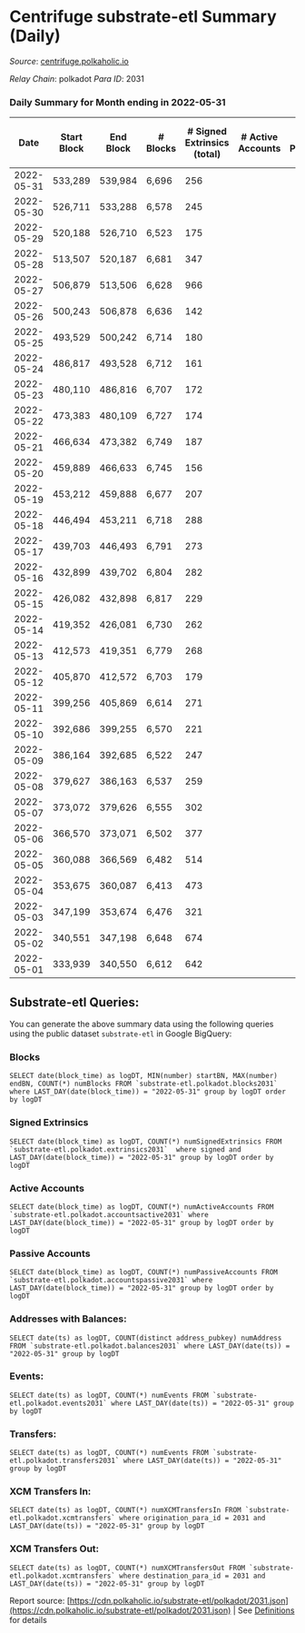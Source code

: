 # Centrifuge substrate-etl Summary (Daily)

_Source_: [centrifuge.polkaholic.io](https://centrifuge.polkaholic.io)

*Relay Chain*: polkadot
*Para ID*: 2031



### Daily Summary for Month ending in 2022-05-31


| Date | Start Block | End Block | # Blocks | # Signed Extrinsics (total) | # Active Accounts | # Passive | # New | # Addresses with Balances | # Events | # Transfers | # XCM Transfers In | # XCM Transfers Out | Issues | 
| ---- | ----------- | --------- | -------- | --------------------------- | ----------------- | --------- | ----- | ------------------------- | -------- | ----------- | ------------------ | ------------------- | ------ |
| 2022-05-31 | 533,289 | 539,984 | 6,696 | 256 |  |  |  | 41,486 | 14,715 | 171 ($24,892.18) |   |   |  |
| 2022-05-30 | 526,711 | 533,288 | 6,578 | 245 |  |  |  | 41,474 | 14,519 | 174 ($56,765.83) |   |   |  |
| 2022-05-29 | 520,188 | 526,710 | 6,523 | 175 |  |  |  | 41,455 | 14,046 | 142 ($4,522.52) |   |   |  |
| 2022-05-28 | 513,507 | 520,187 | 6,681 | 347 |  |  |  | 41,446 | 15,133 | 272 ($373,270.63) |   |   |  |
| 2022-05-27 | 506,879 | 513,506 | 6,628 | 966 |  |  |  | 41,417 | 17,558 | 612 ($817,773.62) |   |   |  |
| 2022-05-26 | 500,243 | 506,878 | 6,636 | 142 |  |  |  | 41,354 | 14,097 | 101 ($28.50) |   |   |  |
| 2022-05-25 | 493,529 | 500,242 | 6,714 | 180 |  |  |  | 41,347 | 14,534 | 132 ($13,301.43) |   |   |  |
| 2022-05-24 | 486,817 | 493,528 | 6,712 | 161 |  |  |  | 41,338 | 14,348 | 117 ($133,840.67) |   |   |  |
| 2022-05-23 | 480,110 | 486,816 | 6,707 | 172 |  |  |  | 41,329 | 14,357 | 121 ($210,262.94) |   |   |  |
| 2022-05-22 | 473,383 | 480,109 | 6,727 | 174 |  |  |  | 41,321 | 14,463 | 135 ($70.49) |   |   |  |
| 2022-05-21 | 466,634 | 473,382 | 6,749 | 187 |  |  |  | 41,308 | 14,539 | 134 ($8,721.80) |   |   |  |
| 2022-05-20 | 459,889 | 466,633 | 6,745 | 156 |  |  |  | 41,296 | 14,416 | 122 ($797.78) |   |   |  |
| 2022-05-19 | 453,212 | 459,888 | 6,677 | 207 |  |  |  | 41,289 | 14,543 | 164 ($178,480.95) |   |   |  |
| 2022-05-18 | 446,494 | 453,211 | 6,718 | 288 |  |  |  | 41,277 | 15,085 | 221 ($433,318.17) |   |   |  |
| 2022-05-17 | 439,703 | 446,493 | 6,791 | 273 |  |  |  | 41,255 | 15,359 | 237 ($162,759.16) |   |   |  |
| 2022-05-16 | 432,899 | 439,702 | 6,804 | 282 |  |  |  | 41,232 | 15,300 | 211 ($60,321.55) |   |   |  |
| 2022-05-15 | 426,082 | 432,898 | 6,817 | 229 |  |  |  | 41,205 | 14,999 | 186 ($59,328.05) |   |   |  |
| 2022-05-14 | 419,352 | 426,081 | 6,730 | 262 |  |  |  | 41,188 | 15,026 | 220 ($19,408.39) |   |   |  |
| 2022-05-13 | 412,573 | 419,351 | 6,779 | 268 |  |  |  | 41,173 | 15,057 | 223 ($19.25) |   |   |  |
| 2022-05-12 | 405,870 | 412,572 | 6,703 | 179 |  |  |  | 41,156 | 14,551 | 148 ($633,653.83) |   |   |  |
| 2022-05-11 | 399,256 | 405,869 | 6,614 | 271 |  |  |  | 41,143 | 14,852 | 180 ($747,333.53) |   |   |  |
| 2022-05-10 | 392,686 | 399,255 | 6,570 | 221 |  |  |  | 41,130 | 14,662 | 180 ($1,240.86) |   |   |  |
| 2022-05-09 | 386,164 | 392,685 | 6,522 | 247 |  |  |  | 41,119 | 14,842 | 205 ($234.75) |   |   |  |
| 2022-05-08 | 379,627 | 386,163 | 6,537 | 259 |  |  |  | 41,108 | 14,997 | 210 ($853,549.96) |   |   |  |
| 2022-05-07 | 373,072 | 379,626 | 6,555 | 302 |  |  |  | 41,084 | 15,487 | 262 ($93,956.62) |   |   |  |
| 2022-05-06 | 366,570 | 373,071 | 6,502 | 377 |  |  |  | 41,060 | 15,927 | 317 ($77,387.88) |   |   |  |
| 2022-05-05 | 360,088 | 366,569 | 6,482 | 514 |  |  |  | 41,040 | 19,279 | 1,029 ($1,519.07) |   |   |  |
| 2022-05-04 | 353,675 | 360,087 | 6,413 | 473 |  |  |  | 40,815 | 17,039 | 424 ($14,377.18) |   |   |  |
| 2022-05-03 | 347,199 | 353,674 | 6,476 | 321 |  |  |  | 40,790 | 15,204 | 247 ($488,467.60) |   |   |  |
| 2022-05-02 | 340,551 | 347,198 | 6,648 | 674 |  |  |  | 40,785 | 17,914 | 632 ($543,681.21) |   |   |  |
| 2022-05-01 | 333,939 | 340,550 | 6,612 | 642 |  |  |  | 41,096 | 16,592 | 293 ($146,178.96) |   |   |  |

## Substrate-etl Queries:
You can generate the above summary data using the following queries using the public dataset `substrate-etl` in Google BigQuery:


### Blocks
```
SELECT date(block_time) as logDT, MIN(number) startBN, MAX(number) endBN, COUNT(*) numBlocks FROM `substrate-etl.polkadot.blocks2031`  where LAST_DAY(date(block_time)) = "2022-05-31" group by logDT order by logDT
```


### Signed Extrinsics
```
SELECT date(block_time) as logDT, COUNT(*) numSignedExtrinsics FROM `substrate-etl.polkadot.extrinsics2031`  where signed and LAST_DAY(date(block_time)) = "2022-05-31" group by logDT order by logDT
```


### Active Accounts
```
SELECT date(block_time) as logDT, COUNT(*) numActiveAccounts FROM `substrate-etl.polkadot.accountsactive2031` where LAST_DAY(date(block_time)) = "2022-05-31" group by logDT order by logDT
```


### Passive Accounts
```
SELECT date(block_time) as logDT, COUNT(*) numPassiveAccounts FROM `substrate-etl.polkadot.accountspassive2031` where LAST_DAY(date(block_time)) = "2022-05-31" group by logDT order by logDT
```


### Addresses with Balances:
```
SELECT date(ts) as logDT, COUNT(distinct address_pubkey) numAddress FROM `substrate-etl.polkadot.balances2031` where LAST_DAY(date(ts)) = "2022-05-31" group by logDT
```


### Events:
```
SELECT date(ts) as logDT, COUNT(*) numEvents FROM `substrate-etl.polkadot.events2031` where LAST_DAY(date(ts)) = "2022-05-31" group by logDT
```


### Transfers:
```
SELECT date(ts) as logDT, COUNT(*) numEvents FROM `substrate-etl.polkadot.transfers2031` where LAST_DAY(date(ts)) = "2022-05-31" group by logDT
```


### XCM Transfers In:
```
SELECT date(ts) as logDT, COUNT(*) numXCMTransfersIn FROM `substrate-etl.polkadot.xcmtransfers` where origination_para_id = 2031 and LAST_DAY(date(ts)) = "2022-05-31" group by logDT
```


### XCM Transfers Out:
```
SELECT date(ts) as logDT, COUNT(*) numXCMTransfersOut FROM `substrate-etl.polkadot.xcmtransfers` where destination_para_id = 2031 and LAST_DAY(date(ts)) = "2022-05-31" group by logDT
```



Report source: [https://cdn.polkaholic.io/substrate-etl/polkadot/2031.json](https://cdn.polkaholic.io/substrate-etl/polkadot/2031.json) | See [Definitions](/DEFINITIONS.md) for details
